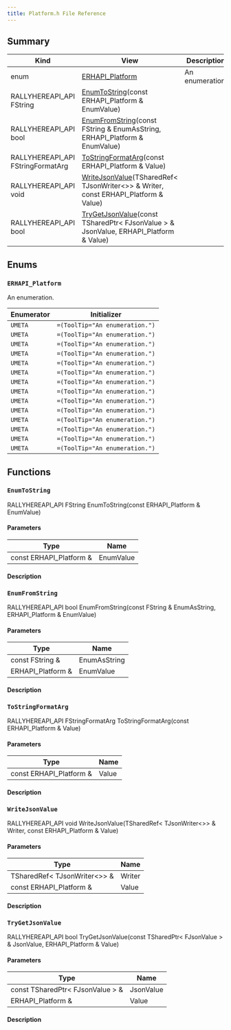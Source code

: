 ```yaml
---
title: Platform.h File Reference
---
```


## Summary
| Kind | View | Description |
|------|------|-------------|
|enum|[ERHAPI_Platform](/unreal-plugins/all/platform_8h/#Platform_8h_1a53a346c36bec09b7fc92ba39ab43683a)|An enumeration.|
|RALLYHEREAPI_API FString|[EnumToString](/unreal-plugins/all/platform_8h/#Platform_8h_1abfc8728e23e6dc9d2469472fc86188b5)(const ERHAPI_Platform & EnumValue)||
|RALLYHEREAPI_API bool|[EnumFromString](/unreal-plugins/all/platform_8h/#Platform_8h_1a97ebba637ac6045ef0dfe6b8a49ccef8)(const FString & EnumAsString, ERHAPI_Platform & EnumValue)||
|RALLYHEREAPI_API FStringFormatArg|[ToStringFormatArg](/unreal-plugins/all/platform_8h/#Platform_8h_1a38d696511a64e3acbb20d187c6988c34)(const ERHAPI_Platform & Value)||
|RALLYHEREAPI_API void|[WriteJsonValue](/unreal-plugins/all/platform_8h/#Platform_8h_1a561fa7915eb7fcdd1f8638031046647b)(TSharedRef< TJsonWriter<>> & Writer, const ERHAPI_Platform & Value)||
|RALLYHEREAPI_API bool|[TryGetJsonValue](/unreal-plugins/all/platform_8h/#Platform_8h_1aa528b34491dd8e60a7323d42f65d66cc)(const TSharedPtr< FJsonValue > & JsonValue, ERHAPI_Platform & Value)||
## Enums




### `ERHAPI_Platform` <a id="Platform_8h_1a53a346c36bec09b7fc92ba39ab43683a"></a>
An enumeration.



| Enumerator | Initializer|
|------------|------------|
|`UMETA`|`=(ToolTip="An enumeration.")`|
|`UMETA`|`=(ToolTip="An enumeration.")`|
|`UMETA`|`=(ToolTip="An enumeration.")`|
|`UMETA`|`=(ToolTip="An enumeration.")`|
|`UMETA`|`=(ToolTip="An enumeration.")`|
|`UMETA`|`=(ToolTip="An enumeration.")`|
|`UMETA`|`=(ToolTip="An enumeration.")`|
|`UMETA`|`=(ToolTip="An enumeration.")`|
|`UMETA`|`=(ToolTip="An enumeration.")`|
|`UMETA`|`=(ToolTip="An enumeration.")`|
|`UMETA`|`=(ToolTip="An enumeration.")`|
|`UMETA`|`=(ToolTip="An enumeration.")`|
|`UMETA`|`=(ToolTip="An enumeration.")`|
|`UMETA`|`=(ToolTip="An enumeration.")`|



## Functions



### `EnumToString` <a id="Platform_8h_1abfc8728e23e6dc9d2469472fc86188b5"></a>

RALLYHEREAPI_API FString EnumToString(const ERHAPI_Platform & EnumValue)

#### Parameters

| Type | Name |
|------|------|
|const ERHAPI_Platform &|EnumValue|

#### Description






### `EnumFromString` <a id="Platform_8h_1a97ebba637ac6045ef0dfe6b8a49ccef8"></a>

RALLYHEREAPI_API bool EnumFromString(const FString & EnumAsString, ERHAPI_Platform & EnumValue)

#### Parameters

| Type | Name |
|------|------|
|const FString &|EnumAsString|
|ERHAPI_Platform &|EnumValue|

#### Description






### `ToStringFormatArg` <a id="Platform_8h_1a38d696511a64e3acbb20d187c6988c34"></a>

RALLYHEREAPI_API FStringFormatArg ToStringFormatArg(const ERHAPI_Platform & Value)

#### Parameters

| Type | Name |
|------|------|
|const ERHAPI_Platform &|Value|

#### Description






### `WriteJsonValue` <a id="Platform_8h_1a561fa7915eb7fcdd1f8638031046647b"></a>

RALLYHEREAPI_API void WriteJsonValue(TSharedRef< TJsonWriter<>> & Writer, const ERHAPI_Platform & Value)

#### Parameters

| Type | Name |
|------|------|
|TSharedRef< TJsonWriter<>> &|Writer|
|const ERHAPI_Platform &|Value|

#### Description






### `TryGetJsonValue` <a id="Platform_8h_1aa528b34491dd8e60a7323d42f65d66cc"></a>

RALLYHEREAPI_API bool TryGetJsonValue(const TSharedPtr< FJsonValue > & JsonValue, ERHAPI_Platform & Value)

#### Parameters

| Type | Name |
|------|------|
|const TSharedPtr< FJsonValue > &|JsonValue|
|ERHAPI_Platform &|Value|

#### Description







